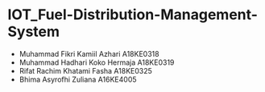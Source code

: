 # IOT_Fuel-Distribution-Management-System
- Muhammad Fikri Kamiil Azhari	A18KE0318
- Muhammad Hadhari Koko Hermaja	A18KE0319
- Rifat Rachim Khatami Fasha		A18KE0325
- Bhima Asyrofhi Zuliana        A16KE4005

